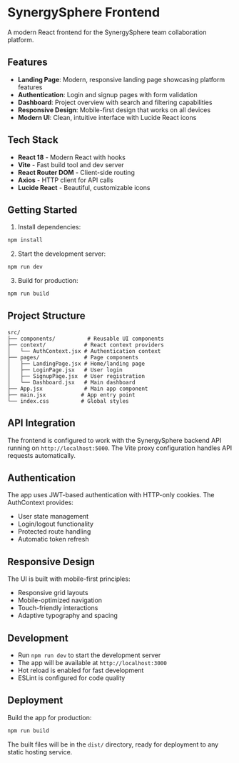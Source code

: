 # SynergySphere Frontend

A modern React frontend for the SynergySphere team collaboration platform.

## Features

- **Landing Page**: Modern, responsive landing page showcasing platform features
- **Authentication**: Login and signup pages with form validation
- **Dashboard**: Project overview with search and filtering capabilities
- **Responsive Design**: Mobile-first design that works on all devices
- **Modern UI**: Clean, intuitive interface with Lucide React icons

## Tech Stack

- **React 18** - Modern React with hooks
- **Vite** - Fast build tool and dev server
- **React Router DOM** - Client-side routing
- **Axios** - HTTP client for API calls
- **Lucide React** - Beautiful, customizable icons

## Getting Started

1. Install dependencies:
```bash
npm install
```

2. Start the development server:
```bash
npm run dev
```

3. Build for production:
```bash
npm run build
```

## Project Structure

```
src/
├── components/          # Reusable UI components
├── context/            # React context providers
│   └── AuthContext.jsx # Authentication context
├── pages/              # Page components
│   ├── LandingPage.jsx # Home/landing page
│   ├── LoginPage.jsx   # User login
│   ├── SignupPage.jsx  # User registration
│   └── Dashboard.jsx   # Main dashboard
├── App.jsx             # Main app component
├── main.jsx           # App entry point
└── index.css          # Global styles
```

## API Integration

The frontend is configured to work with the SynergySphere backend API running on `http://localhost:5000`. The Vite proxy configuration handles API requests automatically.

## Authentication

The app uses JWT-based authentication with HTTP-only cookies. The AuthContext provides:
- User state management
- Login/logout functionality
- Protected route handling
- Automatic token refresh

## Responsive Design

The UI is built with mobile-first principles:
- Responsive grid layouts
- Mobile-optimized navigation
- Touch-friendly interactions
- Adaptive typography and spacing

## Development

- Run `npm run dev` to start the development server
- The app will be available at `http://localhost:3000`
- Hot reload is enabled for fast development
- ESLint is configured for code quality

## Deployment

Build the app for production:
```bash
npm run build
```

The built files will be in the `dist/` directory, ready for deployment to any static hosting service.
